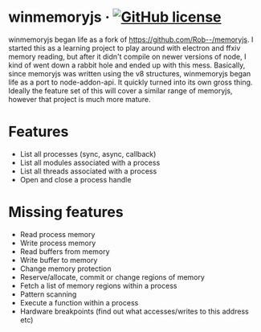 # winmemoryjs &middot; [![GitHub license](https://img.shields.io/badge/license-MIT-blue.svg)](https://github.com/mckenzielong/winmemoryjs/blob/master/LICENSE.md) 

winmemoryjs began life as a fork of https://github.com/Rob--/memoryjs. I started this as a learning project to play around with electron and ffxiv memory reading, but after it didn't compile on newer versions of node, I kind of went down a rabbit hole and ended up with this mess. Basically, since memoryjs was written using the v8 structures, winmemoryjs began life as a port to node-addon-api. It quickly turned into its own gross thing. Ideally the feature set of this will cover a similar range of memoryjs, however that project is much more mature.

# Features

- List all processes (sync, async, callback)
- List all modules associated with a process
- List all threads associated with a process
- Open and close a process handle

# Missing features
- Read process memory
- Write process memory
- Read buffers from memory
- Write buffer to memory
- Change memory protection
- Reserve/allocate, commit or change regions of memory
- Fetch a list of memory regions within a process
- Pattern scanning
- Execute a function within a process
- Hardware breakpoints (find out what accesses/writes to this address etc)
